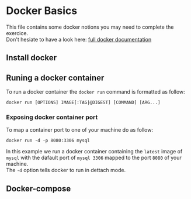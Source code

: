 # Docker Basics

This file contains some docker notions you may need to complete the exercice.
<br>
Don't hesiate to have a look here: [full docker documentation](https://docs.docker.com)

## Install docker

## Runing a docker container

To run a docker container the `docker run` command is formatted as follow:
```shell
docker run [OPTIONS] IMAGE[:TAG|@DIGEST] [COMMAND] [ARG...]
```

### Exposing docker container port

To map a container port to one of your machine do as follow:
```shell
docker run -d -p 8080:3306 mysql
```

In this example we run a docker container containing the `latest` image of `mysql` with the dafault port of `mysql 3306` mapped to the port `8080` of your machine.
<br>
The `-d` option tells docker to run in dettach mode.

## Docker-compose
